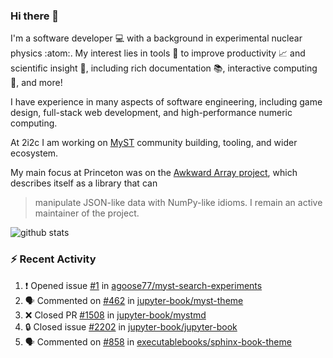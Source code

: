 ### Hi there 👋 

I'm a software developer 💻 with a background in experimental nuclear physics :atom:. My interest lies in tools :wrench: to improve productivity :chart_with_upwards_trend: and scientific insight :telescope:, including rich documentation 📚, interactive computing 🧮, and more! 

I have experience in many aspects of software engineering, including game design, full-stack web development, and high-performance numeric computing. 

At 2i2c I am working on [MyST](https://github.com/jupyter-book/mystmd) community building, tooling, and wider ecosystem. 

My main focus at Princeton was on the [Awkward Array project](awkward-array.org/), which describes itself as a library that can 
> manipulate JSON-like data with NumPy-like idioms. I remain an active maintainer of the project. 

![github stats](https://github-readme-stats.vercel.app/api?username=agoose77&show_icons=true&hide_rank=true&hide_title=true&bg_color=30,e76445,904e95&text_color=efe3ec&icon_color=efe3ec)
<!--
**agoose77/agoose77** is a ✨ _special_ ✨ repository because its `README.md` (this file) appears on your GitHub profile.

Here are some ideas to get you started:

- 🔭 I’m currently working on ...
- 🌱 I’m currently learning ...
- 👯 I’m looking to collaborate on ...
- 🤔 I’m looking for help with ...
- 💬 Ask me about ...
- 📫 How to reach me: ...
- 😄 Pronouns: ...
- ⚡ Fun fact: ...
-->

### :zap: Recent Activity

<!--START_SECTION:activity-->
1. ❗ Opened issue [#1](https://github.com/agoose77/myst-search-experiments/issues/1) in [agoose77/myst-search-experiments](https://github.com/agoose77/myst-search-experiments)
2. 🗣 Commented on [#462](https://github.com/jupyter-book/myst-theme/issues/462#issuecomment-2332553786) in [jupyter-book/myst-theme](https://github.com/jupyter-book/myst-theme)
3. ❌ Closed PR [#1508](https://github.com/jupyter-book/mystmd/pull/1508) in [jupyter-book/mystmd](https://github.com/jupyter-book/mystmd)
4. 🔒 Closed issue [#2202](https://github.com/jupyter-book/jupyter-book/issues/2202) in [jupyter-book/jupyter-book](https://github.com/jupyter-book/jupyter-book)
5. 🗣 Commented on [#858](https://github.com/executablebooks/sphinx-book-theme/issues/858#issuecomment-2330828886) in [executablebooks/sphinx-book-theme](https://github.com/executablebooks/sphinx-book-theme)
<!--END_SECTION:activity-->
